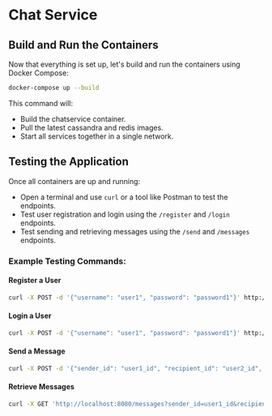 # Chat Service

## Build and Run the Containers

Now that everything is set up, let's build and run the containers using Docker Compose:

```bash
docker-compose up --build
```

This command will:

- Build the chatservice container.
- Pull the latest cassandra and redis images.
- Start all services together in a single network.

## Testing the Application

Once all containers are up and running:

- Open a terminal and use `curl` or a tool like Postman to test the endpoints.
- Test user registration and login using the `/register` and `/login` endpoints.
- Test sending and retrieving messages using the `/send` and `/messages` endpoints.

### Example Testing Commands:

#### Register a User

```bash
curl -X POST -d '{"username": "user1", "password": "password1"}' http://localhost:8080/register
```

#### Login a User

```bash
curl -X POST -d '{"username": "user1", "password": "password1"}' http://localhost:8080/login
```

#### Send a Message

```bash
curl -X POST -d '{"sender_id": "user1_id", "recipient_id": "user2_id", "content": "Hello!"}' http://localhost:8080/send
```

#### Retrieve Messages

```bash
curl -X GET 'http://localhost:8080/messages?sender_id=user1_id&recipient_id=user2_id'
```
